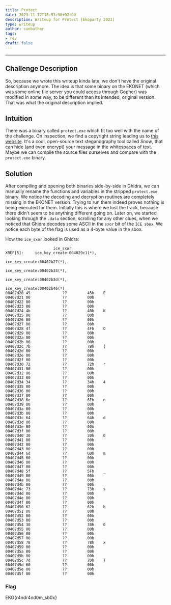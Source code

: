 ```yaml
---
title: Protect
date: 2023-11-12T18:53:58+02:00
description: Writeup for Protect [Ekoparty 2023]
type: writeup
author: sunbather
tags:
- rev
draft: false
---
```

___

## Challenge Description

So, because we wrote this writeup kinda late, we don't have the original description anymore. The idea is that some binary on the EKONET (which was some online file server you could access through Gopher) was modified in some way, to be different than its intended, original version. That was what the original description implied.

## Intuition

There was a binary called ``protect.exe`` which fit too well with the name of the challenge. On inspection, we find a copyright string leading us to [this website](https://darkside.com.au/snow/). It's a cool, open-source text steganography tool called *Snow*, that can hide (and even encrypt) your message in the whitespaces of text. Maybe we can compile the source files ourselves and compare with the ``protect.exe`` binary.

## Solution

After compiling and opening both binaries side-by-side in Ghidra, we can manually rename the functions and variables in the stripped ``protect.exe`` binary. We notice the decoding and decryption routines are completely missing in the EKONET version. Trying to run them indeed proves nothing is being executed for them. Initially this is where we lost the track, because there didn't seem to be anything different going on. Later on, we started looking through the ``.data`` section, scrolling for any other clues, when we noticed that Ghidra decodes some ASCII in the ``sxor`` bit of the ``ICE sbox``. We notice each byte of the flag is used as a 4-byte value in the sbox.

How the ``ice_sxor`` looked in Ghidra:

```
					 ice_sxor                                        XREF[5]:     ice_key_create:004029c1(*), 
																				  ice_key_create:00402b27(*), 
																				  ice_key_create:00402b34(*), 
																				  ice_key_create:00402b3d(*), 
																				  ice_key_create:00402b46(*)  
00407d20 45              ??         45h    E
00407d21 00              ??         00h
00407d22 00              ??         00h
00407d23 00              ??         00h
00407d24 4b              ??         4Bh    K
00407d25 00              ??         00h
00407d26 00              ??         00h
00407d27 00              ??         00h
00407d28 4f              ??         4Fh    O
00407d29 00              ??         00h
00407d2a 00              ??         00h
00407d2b 00              ??         00h
00407d2c 7b              ??         7Bh    {
00407d2d 00              ??         00h
00407d2e 00              ??         00h
00407d2f 00              ??         00h
00407d30 72              ??         72h    r
00407d31 00              ??         00h
00407d32 00              ??         00h
00407d33 00              ??         00h
00407d34 34              ??         34h    4
00407d35 00              ??         00h
00407d36 00              ??         00h
00407d37 00              ??         00h
00407d38 6e              ??         6Eh    n
00407d39 00              ??         00h
00407d3a 00              ??         00h
00407d3b 00              ??         00h
00407d3c 64              ??         64h    d
00407d3d 00              ??         00h
00407d3e 00              ??         00h
00407d3f 00              ??         00h
00407d40 30              ??         30h    0
00407d41 00              ??         00h
00407d42 00              ??         00h
00407d43 00              ??         00h
00407d44 6d              ??         6Dh    m
00407d45 00              ??         00h
00407d46 00              ??         00h
00407d47 00              ??         00h
00407d48 5f              ??         5Fh    _
00407d49 00              ??         00h
00407d4a 00              ??         00h
00407d4b 00              ??         00h
00407d4c 73              ??         73h    s
00407d4d 00              ??         00h
00407d4e 00              ??         00h
00407d4f 00              ??         00h
00407d50 62              ??         62h    b
00407d51 00              ??         00h
00407d52 00              ??         00h
00407d53 00              ??         00h
00407d54 30              ??         30h    0
00407d55 00              ??         00h
00407d56 00              ??         00h
00407d57 00              ??         00h
00407d58 78              ??         78h    x
00407d59 00              ??         00h
00407d5a 00              ??         00h
00407d5b 00              ??         00h
00407d5c 7d              ??         7Dh    }
00407d5d 00              ??         00h
00407d5e 00              ??         00h
00407d5f 00              ??         00h
```

### Flag

EKO{r4ndr4nd0m_sb0x}


